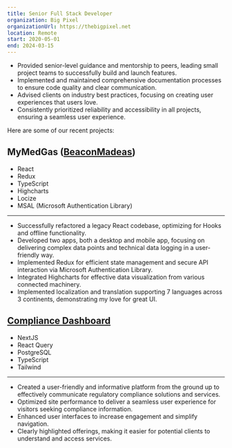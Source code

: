 ```yaml
---
title: Senior Full Stack Developer
organization: Big Pixel
organizationUrl: https://thebigpixel.net
location: Remote
start: 2020-05-01
end: 2024-03-15
---
```


- Provided senior-level guidance and mentorship to peers, leading small project teams to successfully build and launch features.
- Implemented and maintained comprehensive documentation processes to ensure code quality and clear communication.
- Advised clients on industry best practices, focusing on creating user experiences that users love.
- Consistently prioritized reliability and accessibility in all projects, ensuring a seamless user experience.

Here are some of our recent projects:

## MyMedGas ([BeaconMadeas](https://www.beaconmedaes.com))

- React
- Redux
- TypeScript
- Highcharts
- Locize
- MSAL (Microsoft Authentication Library)

---

- Successfully refactored a legacy React codebase, optimizing for Hooks and offline functionality.
- Developed two apps, both a desktop and mobile app, focusing on delivering complex data points and technical data logging in a user-friendly way.
- Implemented Redux for efficient state management and secure API interaction via Microsoft Authentication Library.
- Integrated Highcharts for effective data visualization from various connected machinery.
- Implemented localization and translation supporting 7 languages across 3 continents, demonstrating my love for great UI.

## [Compliance Dashboard](https://www.complianceadministrators.com/login)

- NextJS
- React Query
- PostgreSQL
- TypeScript
- Tailwind

---

- Created a user-friendly and informative platform from the ground up to effectively communicate regulatory compliance solutions and services.
- Optimized site performance to deliver a seamless user experience for visitors seeking compliance information.
- Enhanced user interfaces to increase engagement and simplify navigation.
- Clearly highlighted offerings, making it easier for potential clients to understand and access services.
